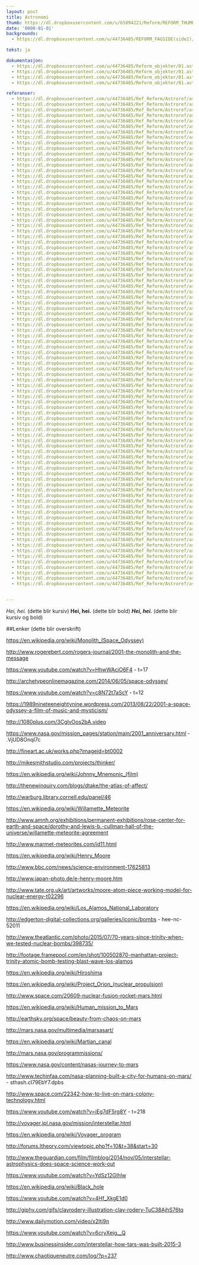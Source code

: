 ```yaml
---
layout: post
title: Astronomi
thumb: https://dl.dropboxusercontent.com/u/65894221/Reform/REFORM_THUMBNAILS/01.Astronomi.jpg
date: '0000-01-01'
backgrounds:
  - https://dl.dropboxusercontent.com/u/44736485/REFORM_FAGSIDE(side2)/01.Astronomi2m.jpg

tekst: ja

dokumentasjon:
  - https://dl.dropboxusercontent.com/u/44736485/Reform_objekter/01.astro1.jpg
  - https://dl.dropboxusercontent.com/u/44736485/Reform_objekter/01.astro1v2.jpg
  - https://dl.dropboxusercontent.com/u/44736485/Reform_objekter/01.astro1v3.jpg
  - https://dl.dropboxusercontent.com/u/44736485/Reform_objekter/01.astro2.jpg

referanser:
  - https://dl.dropboxusercontent.com/u/44736485/Ref_Reform/Astroref/astroref01.jpg
  - https://dl.dropboxusercontent.com/u/44736485/Ref_Reform/Astroref/astroref02.jpg
  - https://dl.dropboxusercontent.com/u/44736485/Ref_Reform/Astroref/astroref03.jpg
  - https://dl.dropboxusercontent.com/u/44736485/Ref_Reform/Astroref/astroref04.jpg
  - https://dl.dropboxusercontent.com/u/44736485/Ref_Reform/Astroref/astroref05.jpg
  - https://dl.dropboxusercontent.com/u/44736485/Ref_Reform/Astroref/astroref06.jpg
  - https://dl.dropboxusercontent.com/u/44736485/Ref_Reform/Astroref/astroref07.jpg
  - https://dl.dropboxusercontent.com/u/44736485/Ref_Reform/Astroref/astroref08.jpg
  - https://dl.dropboxusercontent.com/u/44736485/Ref_Reform/Astroref/astroref09.jpg
  - https://dl.dropboxusercontent.com/u/44736485/Ref_Reform/Astroref/astroref10.jpg
  - https://dl.dropboxusercontent.com/u/44736485/Ref_Reform/Astroref/astroref11.jpg
  - https://dl.dropboxusercontent.com/u/44736485/Ref_Reform/Astroref/astroref12.jpg
  - https://dl.dropboxusercontent.com/u/44736485/Ref_Reform/Astroref/astroref13.jpg
  - https://dl.dropboxusercontent.com/u/44736485/Ref_Reform/Astroref/astroref14.jpg
  - https://dl.dropboxusercontent.com/u/44736485/Ref_Reform/Astroref/astroref15.jpg
  - https://dl.dropboxusercontent.com/u/44736485/Ref_Reform/Astroref/astroref16.jpg
  - https://dl.dropboxusercontent.com/u/44736485/Ref_Reform/Astroref/astroref16b.jpg
  - https://dl.dropboxusercontent.com/u/44736485/Ref_Reform/Astroref/astroref16c.jpg
  - https://dl.dropboxusercontent.com/u/44736485/Ref_Reform/Astroref/astroref16d.jpg
  - https://dl.dropboxusercontent.com/u/44736485/Ref_Reform/Astroref/astroref16e.jpg
  - https://dl.dropboxusercontent.com/u/44736485/Ref_Reform/Astroref/astroref16f.jpg
  - https://dl.dropboxusercontent.com/u/44736485/Ref_Reform/Astroref/astroref17.jpg
  - https://dl.dropboxusercontent.com/u/44736485/Ref_Reform/Astroref/astroref20.jpg
  - https://dl.dropboxusercontent.com/u/44736485/Ref_Reform/Astroref/astroref21.jpg
  - https://dl.dropboxusercontent.com/u/44736485/Ref_Reform/Astroref/astroref22.jpg
  - https://dl.dropboxusercontent.com/u/44736485/Ref_Reform/Astroref/astroref23.jpg
  - https://dl.dropboxusercontent.com/u/44736485/Ref_Reform/Astroref/astroref24.jpg
  - https://dl.dropboxusercontent.com/u/44736485/Ref_Reform/Astroref/astroref25.jpg
  - https://dl.dropboxusercontent.com/u/44736485/Ref_Reform/Astroref/astroref25b.jpg
  - https://dl.dropboxusercontent.com/u/44736485/Ref_Reform/Astroref/astroref26.jpg
  - https://dl.dropboxusercontent.com/u/44736485/Ref_Reform/Astroref/astroref27.jpg
  - https://dl.dropboxusercontent.com/u/44736485/Ref_Reform/Astroref/astroref28.jpg
  - https://dl.dropboxusercontent.com/u/44736485/Ref_Reform/Astroref/astroref29.jpg
  - https://dl.dropboxusercontent.com/u/44736485/Ref_Reform/Astroref/astroref29b.jpg
  - https://dl.dropboxusercontent.com/u/44736485/Ref_Reform/Astroref/astroref30.jpg
  - https://dl.dropboxusercontent.com/u/44736485/Ref_Reform/Astroref/astroref31.jpg
  - https://dl.dropboxusercontent.com/u/44736485/Ref_Reform/Astroref/astroref32.jpg
  - https://dl.dropboxusercontent.com/u/44736485/Ref_Reform/Astroref/astroref33.jpg
  - https://dl.dropboxusercontent.com/u/44736485/Ref_Reform/Astroref/astroref34.jpg
  - https://dl.dropboxusercontent.com/u/44736485/Ref_Reform/Astroref/astroref35.jpg
  - https://dl.dropboxusercontent.com/u/44736485/Ref_Reform/Astroref/astroref36.jpg
  - https://dl.dropboxusercontent.com/u/44736485/Ref_Reform/Astroref/astroref37.jpg
  - https://dl.dropboxusercontent.com/u/44736485/Ref_Reform/Astroref/astroref38.jpg
  - https://dl.dropboxusercontent.com/u/44736485/Ref_Reform/Astroref/astroref38b.jpg
  - https://dl.dropboxusercontent.com/u/44736485/Ref_Reform/Astroref/astroref39.jpg
  - https://dl.dropboxusercontent.com/u/44736485/Ref_Reform/Astroref/astroref40.jpg
  - https://dl.dropboxusercontent.com/u/44736485/Ref_Reform/Astroref/astroref41.jpg
  - https://dl.dropboxusercontent.com/u/44736485/Ref_Reform/Astroref/astroref41c.jpg
  - https://dl.dropboxusercontent.com/u/44736485/Ref_Reform/Astroref/astroref42.jpg
  - https://dl.dropboxusercontent.com/u/44736485/Ref_Reform/Astroref/astroref43.jpg
  - https://dl.dropboxusercontent.com/u/44736485/Ref_Reform/Astroref/astroref44.jpg
  - https://dl.dropboxusercontent.com/u/44736485/Ref_Reform/Astroref/astroref45.jpg
  - https://dl.dropboxusercontent.com/u/44736485/Ref_Reform/Astroref/astroref45b.jpg
  - https://dl.dropboxusercontent.com/u/44736485/Ref_Reform/Astroref/astroref46.jpg
  - https://dl.dropboxusercontent.com/u/44736485/Ref_Reform/Astroref/astroref47.jpg
  - https://dl.dropboxusercontent.com/u/44736485/Ref_Reform/Astroref/astroref48.jpg
  - https://dl.dropboxusercontent.com/u/44736485/Ref_Reform/Astroref/astroref49.jpg
  - https://dl.dropboxusercontent.com/u/44736485/Ref_Reform/Astroref/astroref50.jpg
  - https://dl.dropboxusercontent.com/u/44736485/Ref_Reform/Astroref/astroref51.jpg
  - https://dl.dropboxusercontent.com/u/44736485/Ref_Reform/Astroref/astroref52.jpg
  - https://dl.dropboxusercontent.com/u/44736485/Ref_Reform/Astroref/astroref53.jpg
  - https://dl.dropboxusercontent.com/u/44736485/Ref_Reform/Astroref/astroref54.jpg
  - https://dl.dropboxusercontent.com/u/44736485/Ref_Reform/Astroref/astroref54b.jpg
  - https://dl.dropboxusercontent.com/u/44736485/Ref_Reform/Astroref/astroref54c.jpg
  - https://dl.dropboxusercontent.com/u/44736485/Ref_Reform/Astroref/astroref55.jpg
  - https://dl.dropboxusercontent.com/u/44736485/Ref_Reform/Astroref/astroref56.jpg
  - https://dl.dropboxusercontent.com/u/44736485/Ref_Reform/Astroref/astroref57.jpg
  - https://dl.dropboxusercontent.com/u/44736485/Ref_Reform/Astroref/astroref58.jpg
  - https://dl.dropboxusercontent.com/u/44736485/Ref_Reform/Astroref/astroref59.jpg
  - https://dl.dropboxusercontent.com/u/44736485/Ref_Reform/Astroref/astroref59b.jpg
  - https://dl.dropboxusercontent.com/u/44736485/Ref_Reform/Astroref/astroref60.jpg
  - https://dl.dropboxusercontent.com/u/44736485/Ref_Reform/Astroref/astroref61.jpg
  - https://dl.dropboxusercontent.com/u/44736485/Ref_Reform/Astroref/astroref62.jpg
  - https://dl.dropboxusercontent.com/u/44736485/Ref_Reform/Astroref/astroref63.jpg
  - https://dl.dropboxusercontent.com/u/44736485/Ref_Reform/Astroref/astroref64.jpg
  - https://dl.dropboxusercontent.com/u/44736485/Ref_Reform/Astroref/astroref64b.jpg
  - https://dl.dropboxusercontent.com/u/44736485/Ref_Reform/Astroref/astroref65.jpg
  - https://dl.dropboxusercontent.com/u/44736485/Ref_Reform/Astroref/astroref66.jpg
  - https://dl.dropboxusercontent.com/u/44736485/Ref_Reform/Astroref/astroref67.jpg
  - https://dl.dropboxusercontent.com/u/44736485/Ref_Reform/Astroref/astroref68.jpg
  - https://dl.dropboxusercontent.com/u/44736485/Ref_Reform/Astroref/astroref68b.jpg
  - https://dl.dropboxusercontent.com/u/44736485/Ref_Reform/Astroref/astroref69.jpg
  - https://dl.dropboxusercontent.com/u/44736485/Ref_Reform/Astroref/astroref70.jpg
  - https://dl.dropboxusercontent.com/u/44736485/Ref_Reform/Astroref/astroref71.jpg
  - https://dl.dropboxusercontent.com/u/44736485/Ref_Reform/Astroref/astroref72.jpg
  - https://dl.dropboxusercontent.com/u/44736485/Ref_Reform/Astroref/astroref73.jpg
  - https://dl.dropboxusercontent.com/u/44736485/Ref_Reform/Astroref/astroref73b.jpg
  - https://dl.dropboxusercontent.com/u/44736485/Ref_Reform/Astroref/astroref74b.jpg
  - https://dl.dropboxusercontent.com/u/44736485/Ref_Reform/Astroref/astroref75.jpg


---
```


*Hei, hei.* (dette blir kursiv)
**Hei, hei.** (dette blir bold)
***Hei, hei.*** (dette blir kursiv og bold)

##Lenker (dette blir overskrift)

https://en.wikipedia.org/wiki/Monolith_(Space_Odyssey)

http://www.rogerebert.com/rogers-journal/2001-the-monolith-and-the-message

https://www.youtube.com/watch?v=HhwWAciO6F4 - t=17

http://archetypeonlinemagazine.com/2014/06/05/space-odyssey/

https://www.youtube.com/watch?v=c8N72t7aScY - t=12

https://1989nineteeneightynine.wordpress.com/2013/08/22/2001-a-space-odyssey-a-film-of-music-and-mysticism/

http://1080plus.com/3CglvOos2bA.video

https://www.nasa.gov/mission_pages/station/main/2001_anniversary.html - .VjUD8OnqI7c

http://fineart.ac.uk/works.php?imageid=bt0002

http://mikesmithstudio.com/projects/thinker/

https://en.wikipedia.org/wiki/Johnny_Mnemonic_(film)

http://thenewinquiry.com/blogs/dtake/the-atlas-of-affect/

http://warburg.library.cornell.edu/panel/46

https://en.wikipedia.org/wiki/Willamette_Meteorite

http://www.amnh.org/exhibitions/permanent-exhibitions/rose-center-for-earth-and-space/dorothy-and-lewis-b.-cullman-hall-of-the-universe/willamette-meteorite-agreement

http://www.marmet-meteorites.com/id11.html

https://en.wikipedia.org/wiki/Henry_Moore

http://www.bbc.com/news/science-environment-17625813

http://www.japan-photo.de/e-henry-moore.htm

http://www.tate.org.uk/art/artworks/moore-atom-piece-working-model-for-nuclear-energy-t02296

https://en.wikipedia.org/wiki/Los_Alamos_National_Laboratory

http://edgerton-digital-collections.org/galleries/iconic/bombs - hee-nc-52011

http://www.theatlantic.com/photo/2015/07/70-years-since-trinity-when-we-tested-nuclear-bombs/398735/

http://footage.framepool.com/en/shot/100502870-manhattan-project-trinity-atomic-bomb-testing-blast-wave-los-alamos

https://en.wikipedia.org/wiki/Hiroshima

https://en.wikipedia.org/wiki/Project_Orion_(nuclear_propulsion)

http://www.space.com/20609-nuclear-fusion-rocket-mars.html

https://en.wikipedia.org/wiki/Human_mission_to_Mars

http://earthsky.org/space/beauty-from-chaos-on-mars

http://mars.nasa.gov/multimedia/marsasart/

https://en.wikipedia.org/wiki/Martian_canal

http://mars.nasa.gov/programmissions/

https://www.nasa.gov/content/nasas-journey-to-mars

http://www.techinfaa.com/nasa-planning-built-a-city-for-humans-on-mars/ - sthash.cI79EbY7.dpbs

http://www.space.com/22342-how-to-live-on-mars-colony-technology.html

https://www.youtube.com/watch?v=iEg7dF5rg8Y - t=218

http://voyager.jpl.nasa.gov/mission/interstellar.html

https://en.wikipedia.org/wiki/Voyager_program

http://forums.ltheory.com/viewtopic.php?f=10&t=38&start=30

http://www.theguardian.com/film/filmblog/2014/nov/05/interstellar-astrophysics-does-space-science-work-out

https://www.youtube.com/watch?v=YdSz12Glhlw

https://en.wikipedia.org/wiki/Black_hole

 https://www.youtube.com/watch?v=4Hf_XkgE1d0

http://giphy.com/gifs/clayrodery-illustration-clay-rodery-TuC38AjhS76tq

http://www.dailymotion.com/video/x2ltj9n

https://www.youtube.com/watch?v=6cryXejg__Q

http://www.businessinsider.com/interstellar-how-tars-was-built-2015-3

http://www.chaotiqueneutre.com/log/?p=237
